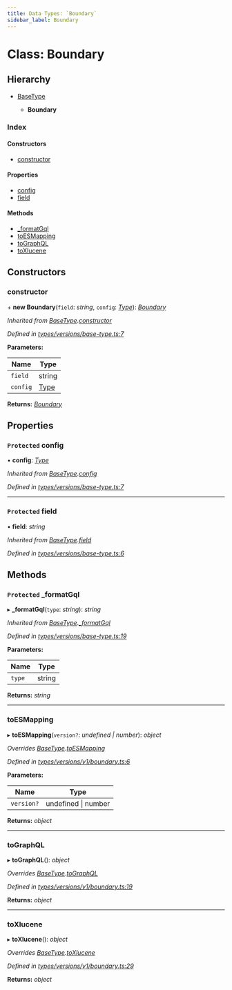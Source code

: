 ```yaml
---
title: Data Types: `Boundary`
sidebar_label: Boundary
---
```


# Class: Boundary

## Hierarchy

* [BaseType](basetype.md)

  * **Boundary**

### Index

#### Constructors

* [constructor](boundary.md#constructor)

#### Properties

* [config](boundary.md#protected-config)
* [field](boundary.md#protected-field)

#### Methods

* [_formatGql](boundary.md#protected-_formatgql)
* [toESMapping](boundary.md#toesmapping)
* [toGraphQL](boundary.md#tographql)
* [toXlucene](boundary.md#toxlucene)

## Constructors

###  constructor

\+ **new Boundary**(`field`: *string*, `config`: *[Type](../overview.md#type)*): *[Boundary](boundary.md)*

*Inherited from [BaseType](basetype.md).[constructor](basetype.md#constructor)*

*Defined in [types/versions/base-type.ts:7](https://github.com/terascope/teraslice/blob/a2250fb9/packages/data-types/src/types/versions/base-type.ts#L7)*

**Parameters:**

Name | Type |
------ | ------ |
`field` | string |
`config` | [Type](../overview.md#type) |

**Returns:** *[Boundary](boundary.md)*

## Properties

### `Protected` config

• **config**: *[Type](../overview.md#type)*

*Inherited from [BaseType](basetype.md).[config](basetype.md#protected-config)*

*Defined in [types/versions/base-type.ts:7](https://github.com/terascope/teraslice/blob/a2250fb9/packages/data-types/src/types/versions/base-type.ts#L7)*

___

### `Protected` field

• **field**: *string*

*Inherited from [BaseType](basetype.md).[field](basetype.md#protected-field)*

*Defined in [types/versions/base-type.ts:6](https://github.com/terascope/teraslice/blob/a2250fb9/packages/data-types/src/types/versions/base-type.ts#L6)*

## Methods

### `Protected` _formatGql

▸ **_formatGql**(`type`: *string*): *string*

*Inherited from [BaseType](basetype.md).[_formatGql](basetype.md#protected-_formatgql)*

*Defined in [types/versions/base-type.ts:19](https://github.com/terascope/teraslice/blob/a2250fb9/packages/data-types/src/types/versions/base-type.ts#L19)*

**Parameters:**

Name | Type |
------ | ------ |
`type` | string |

**Returns:** *string*

___

###  toESMapping

▸ **toESMapping**(`version?`: *undefined | number*): *object*

*Overrides [BaseType](basetype.md).[toESMapping](basetype.md#abstract-toesmapping)*

*Defined in [types/versions/v1/boundary.ts:6](https://github.com/terascope/teraslice/blob/a2250fb9/packages/data-types/src/types/versions/v1/boundary.ts#L6)*

**Parameters:**

Name | Type |
------ | ------ |
`version?` | undefined \| number |

**Returns:** *object*

___

###  toGraphQL

▸ **toGraphQL**(): *object*

*Overrides [BaseType](basetype.md).[toGraphQL](basetype.md#abstract-tographql)*

*Defined in [types/versions/v1/boundary.ts:19](https://github.com/terascope/teraslice/blob/a2250fb9/packages/data-types/src/types/versions/v1/boundary.ts#L19)*

**Returns:** *object*

___

###  toXlucene

▸ **toXlucene**(): *object*

*Overrides [BaseType](basetype.md).[toXlucene](basetype.md#abstract-toxlucene)*

*Defined in [types/versions/v1/boundary.ts:29](https://github.com/terascope/teraslice/blob/a2250fb9/packages/data-types/src/types/versions/v1/boundary.ts#L29)*

**Returns:** *object*
